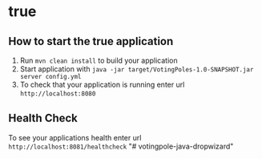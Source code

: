 # true

How to start the true application
---

1. Run `mvn clean install` to build your application
1. Start application with `java -jar target/VotingPoles-1.0-SNAPSHOT.jar server config.yml`
1. To check that your application is running enter url `http://localhost:8080`

Health Check
---

To see your applications health enter url `http://localhost:8081/healthcheck`
"# votingpole-java-dropwizard" 
